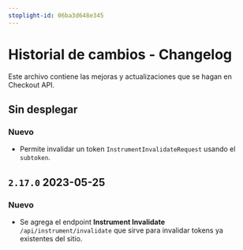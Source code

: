 ```yaml
---
stoplight-id: 06ba3d648e345
---
```


# Historial de cambios - Changelog

Este archivo contiene las mejoras y actualizaciones que se hagan en Checkout API.

## Sin desplegar

### Nuevo

- Permite invalidar un token `InstrumentInvalidateRequest` usando el `subtoken`.

## `2.17.0` 2023-05-25

### Nuevo

- Se agrega el endpoint **Instrument Invalidate** `/api/instrument/invalidate` que sirve para invalidar tokens ya existentes del sitio.

